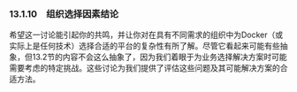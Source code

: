 ### 13.1.10　组织选择因素结论

希望这一讨论能引起你的共鸣，并让你对在具有不同需求的组织中为Docker（或实际上是任何技术）选择合适的平台的复杂性有所了解。尽管它看起来可能有些抽象，但13.2节的内容不会这么抽象了，因为我们着眼于为业务选择解决方案时可能需要考虑的特定挑战。这些讨论为我们提供了评估这些问题及其可能解决方案的合适方法。

